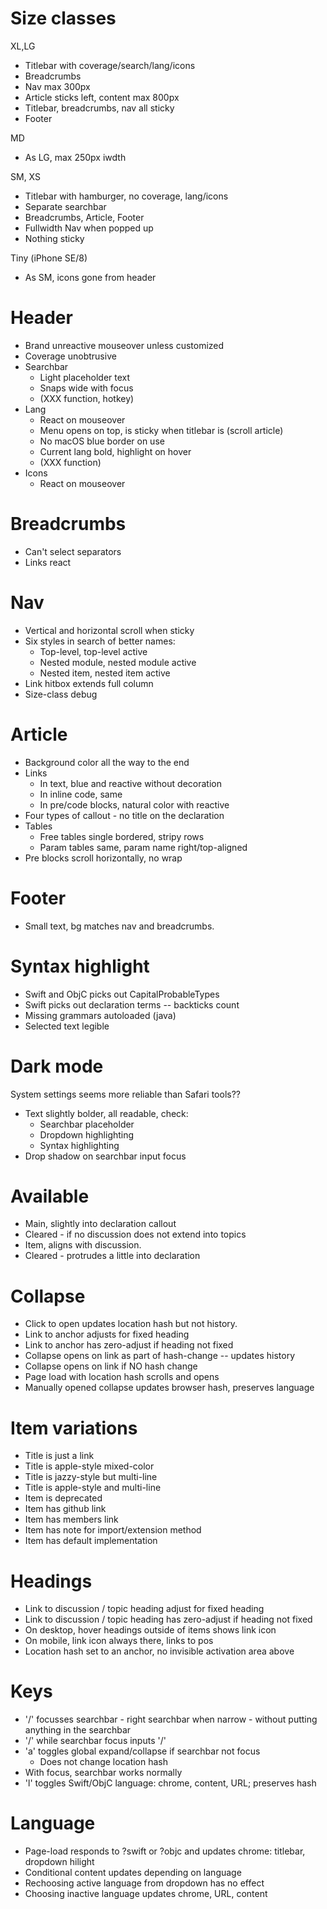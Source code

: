 # Size classes

XL,LG
* Titlebar with coverage/search/lang/icons
* Breadcrumbs
* Nav max 300px
* Article sticks left, content max 800px
* Titlebar, breadcrumbs, nav all sticky
* Footer

MD
* As LG, max 250px iwdth

SM, XS
* Titlebar with hamburger, no coverage, lang/icons
* Separate searchbar
* Breadcrumbs, Article, Footer
* Fullwidth Nav when popped up
* Nothing sticky

Tiny (iPhone SE/8)
* As SM, icons gone from header

# Header

* Brand unreactive mouseover unless customized
* Coverage unobtrusive
* Searchbar
  * Light placeholder text
  * Snaps wide with focus
  * (XXX function, hotkey)
* Lang
  * React on mouseover
  * Menu opens on top, is sticky when titlebar is (scroll article)
  * No macOS blue border on use
  * Current lang bold, highlight on hover
  * (XXX function)
* Icons
  * React on mouseover

# Breadcrumbs

* Can't select separators
* Links react

# Nav

* Vertical and horizontal scroll when sticky
* Six styles in search of better names:
  * Top-level, top-level active
  * Nested module, nested module active
  * Nested item, nested item active
* Link hitbox extends full column
* Size-class debug

# Article

* Background color all the way to the end
* Links
  * In text, blue and reactive without decoration
  * In inline code, same
  * In pre/code blocks, natural color with reactive
* Four types of callout - no title on the declaration
* Tables
  * Free tables single bordered, stripy rows
  * Param tables same, param name right/top-aligned
* Pre blocks scroll horizontally, no wrap

# Footer

* Small text, bg matches nav and breadcrumbs.

# Syntax highlight

* Swift and ObjC picks out CapitalProbableTypes
* Swift picks out declaration terms -- backticks count
* Missing grammars autoloaded (java)
* Selected text legible

# Dark mode

System settings seems more reliable than Safari tools??

* Text slightly bolder, all readable, check:
  * Searchbar placeholder
  * Dropdown highlighting
  * Syntax highlighting
* Drop shadow on searchbar input focus

# Available

* Main, slightly into declaration callout
* Cleared - if no discussion does not extend into topics
* Item, aligns with discussion.
* Cleared - protrudes a little into declaration

# Collapse

* Click to open updates location hash but not history.
* Link to anchor adjusts for fixed heading
* Link to anchor has zero-adjust if heading not fixed
* Collapse opens on link as part of hash-change -- updates history
* Collapse opens on link if NO hash change
* Page load with location hash scrolls and opens
* Manually opened collapse updates browser hash, preserves language

# Item variations

* Title is just a link
* Title is apple-style mixed-color
* Title is jazzy-style but multi-line
* Title is apple-style and multi-line
* Item is deprecated
* Item has github link
* Item has members link
* Item has note for import/extension method
* Item has default implementation

# Headings

* Link to discussion / topic heading adjust for fixed heading
* Link to discussion / topic heading has zero-adjust if heading not fixed
* On desktop, hover headings outside of items shows link icon
* On mobile, link icon always there, links to pos
* Location hash set to an anchor, no invisible activation area above

# Keys

* '/' focusses searchbar - right searchbar when narrow - without putting
  anything in the searchbar
* '/' while searchbar focus inputs '/'
* 'a' toggles global expand/collapse if searchbar not focus
  * Does not change location hash
* With focus, searchbar works normally
* 'l' toggles Swift/ObjC language: chrome, content, URL; preserves hash

# Language

* Page-load responds to ?swift or ?objc and updates chrome: titlebar,
  dropdown hilight
* Conditional content updates depending on language
* Rechoosing active language from dropdown has no effect
* Choosing inactive language updates chrome, URL, content
